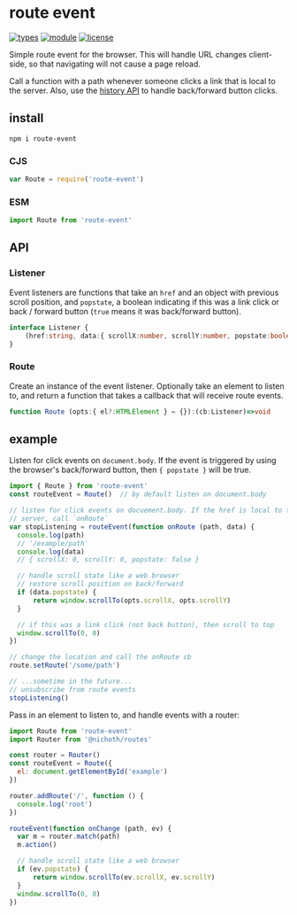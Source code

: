 # route event
[![types](https://img.shields.io/npm/types/@nichoth/catch-links?style=flat-square)](README.md)
[![module](https://img.shields.io/badge/module-ESM%2FCJS-blue?style=flat-square)](README.md)
[![license](https://img.shields.io/badge/license-MIT-brightgreen.svg?style=flat-square)](LICENSE)

Simple route event for the browser. This will handle URL changes client-side, so that navigating will not cause a page reload.

Call a function with a path whenever someone clicks a link that is local to the server. Also, use the [history API](https://developer.mozilla.org/en-US/docs/Web/API/History_API) to handle back/forward button clicks.

## install

```
npm i route-event
```

### CJS
```js
var Route = require('route-event')
```

### ESM
```js
import Route from 'route-event'
```

## API

### Listener
Event listeners are functions that take an `href` and an object with previous
scroll position, and `popstate`, a boolean indicating if this was a link
click or back / forward button (`true` means it was back/forward button).

```ts
interface Listener {
    (href:string, data:{ scrollX:number, scrollY:number, popstate:boolean }):void;
}
```

### Route
Create an instance of the event listener. Optionally take an element to listen to, and return a function that takes a callback that will receive route events.

```ts
function Route (opts:{ el?:HTMLElement } = {}):(cb:Listener)=>void
```

## example
Listen for click events on `document.body`. If the event is triggered by using
the browser's back/forward button, then `{ popstate }` will be true.

```js
import { Route } from 'route-event'
const routeEvent = Route()  // by default listen on document.body

// listen for click events on docuement.body. If the href is local to the
// server, call `onRoute`
var stopListening = routeEvent(function onRoute (path, data) {
  console.log(path)
  // '/example/path'
  console.log(data)
  // { scrollX: 0, scrollY: 0, popstate: false }

  // handle scroll state like a web browser
  // restore scroll position on back/forward
  if (data.popstate) {
      return window.scrollTo(opts.scrollX, opts.scrollY)
  }

  // if this was a link click (not back button), then scroll to top
  window.scrollTo(0, 0)
})

// change the location and call the onRoute cb
route.setRoute('/some/path')

// ...sometime in the future...
// unsubscribe from route events
stopListening()
```

Pass in an element to listen to, and handle events with a router:
```js
import Route from 'route-event'
import Router from '@nichoth/routes'

const router = Router()
const routeEvent = Route({
  el: document.getElementById('example')
})

router.addRoute('/', function () {
  console.log('root')
})

routeEvent(function onChange (path, ev) {
  var m = router.match(path)
  m.action()

  // handle scroll state like a web browser
  if (ev.popstate) {
      return window.scrollTo(ev.scrollX, ev.scrollY)
  }
  window.scrollTo(0, 0)
})
```
